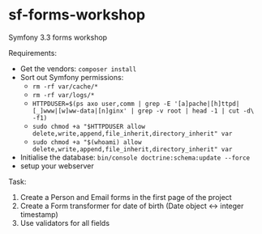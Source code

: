 # sf-forms-workshop
Symfony 3.3 forms workshop

Requirements:
- Get the vendors: `composer install`
- Sort out Symfony permissions: 
    - `rm -rf var/cache/*`
    - `rm -rf var/logs/*`
    - `HTTPDUSER=$(ps axo user,comm | grep -E '[a]pache|[h]ttpd|[_]www|[w]ww-data|[n]ginx' | grep -v root | head -1 | cut -d\  -f1)`
    - `sudo chmod +a "$HTTPDUSER allow delete,write,append,file_inherit,directory_inherit" var`
    - `sudo chmod +a "$(whoami) allow delete,write,append,file_inherit,directory_inherit" var`
- Initialise the database: `bin/console doctrine:schema:update --force`
- setup your webserver

Task:
1) Create a Person and Email forms in the first page of the project
2) Create a Form transformer for date of birth (Date object <-> integer timestamp)
3) Use validators for all fields